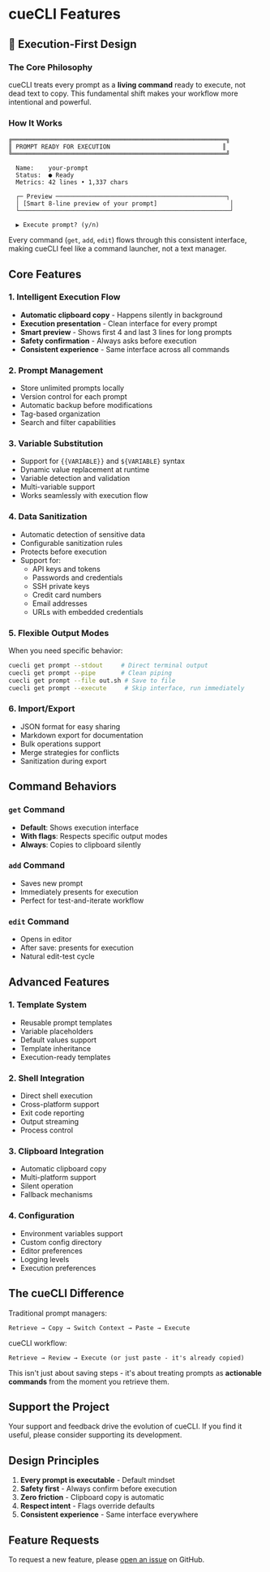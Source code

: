 # cueCLI Features

## 🚀 Execution-First Design

### The Core Philosophy
cueCLI treats every prompt as a **living command** ready to execute, not dead text to copy. This fundamental shift makes your workflow more intentional and powerful.

### How It Works
```
╔═══════════════════════════════════════════════════════════╗
║ PROMPT READY FOR EXECUTION                               ║
╚═══════════════════════════════════════════════════════════╝

  Name:    your-prompt
  Status:  ● Ready
  Metrics: 42 lines • 1,337 chars

  ┌─ Preview ───────────────────────────────────────────────┐
  │ [Smart 8-line preview of your prompt]                    │
  └──────────────────────────────────────────────────────────┘

  ▶ Execute prompt? (y/n)
```

Every command (`get`, `add`, `edit`) flows through this consistent interface, making cueCLI feel like a command launcher, not a text manager.

## Core Features

### 1. Intelligent Execution Flow
- **Automatic clipboard copy** - Happens silently in background
- **Execution presentation** - Clean interface for every prompt
- **Smart preview** - Shows first 4 and last 3 lines for long prompts
- **Safety confirmation** - Always asks before execution
- **Consistent experience** - Same interface across all commands

### 2. Prompt Management
- Store unlimited prompts locally
- Version control for each prompt
- Automatic backup before modifications
- Tag-based organization
- Search and filter capabilities

### 3. Variable Substitution
- Support for `{{VARIABLE}}` and `${VARIABLE}` syntax
- Dynamic value replacement at runtime
- Variable detection and validation
- Multi-variable support
- Works seamlessly with execution flow

### 4. Data Sanitization
- Automatic detection of sensitive data
- Configurable sanitization rules
- Protects before execution
- Support for:
  - API keys and tokens
  - Passwords and credentials
  - SSH private keys
  - Credit card numbers
  - Email addresses
  - URLs with embedded credentials

### 5. Flexible Output Modes
When you need specific behavior:
```bash
cuecli get prompt --stdout     # Direct terminal output
cuecli get prompt --pipe       # Clean piping
cuecli get prompt --file out.sh # Save to file
cuecli get prompt --execute     # Skip interface, run immediately
```

### 6. Import/Export
- JSON format for easy sharing
- Markdown export for documentation
- Bulk operations support
- Merge strategies for conflicts
- Sanitization during export

## Command Behaviors

### `get` Command
- **Default**: Shows execution interface
- **With flags**: Respects specific output modes
- **Always**: Copies to clipboard silently

### `add` Command
- Saves new prompt
- Immediately presents for execution
- Perfect for test-and-iterate workflow

### `edit` Command  
- Opens in editor
- After save: presents for execution
- Natural edit-test cycle

## Advanced Features

### 1. Template System
- Reusable prompt templates
- Variable placeholders
- Default values support
- Template inheritance
- Execution-ready templates

### 2. Shell Integration
- Direct shell execution
- Cross-platform support
- Exit code reporting
- Output streaming
- Process control

### 3. Clipboard Integration
- Automatic clipboard copy
- Multi-platform support
- Silent operation
- Fallback mechanisms

### 4. Configuration
- Environment variables support
- Custom config directory
- Editor preferences
- Logging levels
- Execution preferences

## The cueCLI Difference

Traditional prompt managers:
```
Retrieve → Copy → Switch Context → Paste → Execute
```

cueCLI workflow:
```
Retrieve → Review → Execute (or just paste - it's already copied)
```

This isn't just about saving steps - it's about treating prompts as **actionable commands** from the moment you retrieve them.

## Support the Project

Your support and feedback drive the evolution of cueCLI. If you find it useful, please consider supporting its development.

## Design Principles

1. **Every prompt is executable** - Default mindset
2. **Safety first** - Always confirm before execution  
3. **Zero friction** - Clipboard copy is automatic
4. **Respect intent** - Flags override defaults
5. **Consistent experience** - Same interface everywhere

## Feature Requests

To request a new feature, please [open an issue](https://github.com/cuecli/cuecli/issues) on GitHub.